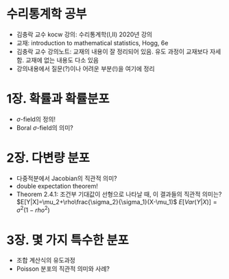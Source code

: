 # 수리통계학 공부 
- 김충락 교수 kocw 강의: 수리통계학(I,II) 2020년 강의
- 교재: introduction to mathematical statistics, Hogg, 6e
- 김충락 교수 강의노트: 교재의 내용이 잘 정리되어 있음. 유도 과정이 교재보다 자세함. 교재에 없는 내용도 다소 있음
- 강의내용에서 질문(?)이나 어려운 부분(!)을 여기에 정리

# 1장. 확률과 확률분포
- $\sigma$-field의 정의!
- Boral $\sigma$-field의 의미?
    
# 2장. 다변량 분포
- 다중적분에서 Jacobian의 직관적 의미?
- double expectation theorem!
- Theorem 2.4.1: 조건부 기대값이 선형으로 나타날 때, 이 결과들의 직관적 의미는? 
  $E[Y|X]=\mu_2+\rho\frac{\sigma_2}{\sigma_1}(X-\mu_1)$
  $E[Var(Y|X)]=\sigma^2(1-rho^2)$  
  
# 3장. 몇 가지 특수한 분포
- 조합 계산식의 유도과정 
- Poisson 분포의 직관적 의미와 사례?
